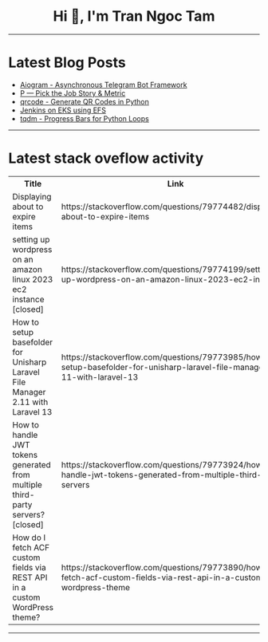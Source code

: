 <h1 align="center">Hi 👋, I'm Tran Ngoc Tam</h1>

---

# Latest Blog Posts 
<!-- BLOG-POST-LIST:START -->
- [Aiogram - Asynchronous Telegram Bot Framework](https://dev.to/imrrobot/aiogram-asynchronous-telegram-bot-framework-2fkp)
- [P — Pick the Job Story &amp; Metric](https://dev.to/codebrainr/p-pick-the-job-story-metric-2a8k)
- [qrcode - Generate QR Codes in Python](https://dev.to/imrrobot/qrcode-generate-qr-codes-in-python-22jl)
- [Jenkins on EKS using EFS](https://dev.to/santhosh_004/jenkins-on-eks-using-efs-21ci)
- [tqdm - Progress Bars for Python Loops](https://dev.to/imrrobot/tqdm-progress-bars-for-python-loops-78i)
<!-- BLOG-POST-LIST:END -->

---

# Latest stack oveflow activity
<table>
  <tr><th>Title</th><th>Link</th></tr>
  <!-- STACKOVERFLOW:START --><tr><td>Displaying about to expire items</td><td>https://stackoverflow.com/questions/79774482/displaying-about-to-expire-items</td></tr><tr><td>setting up wordpress on an amazon linux 2023 ec2 instance [closed]</td><td>https://stackoverflow.com/questions/79774199/setting-up-wordpress-on-an-amazon-linux-2023-ec2-instance</td></tr><tr><td>How to setup basefolder for Unisharp Laravel File Manager 2.11 with Laravel 13</td><td>https://stackoverflow.com/questions/79773985/how-to-setup-basefolder-for-unisharp-laravel-file-manager-2-11-with-laravel-13</td></tr><tr><td>How to handle JWT tokens generated from multiple third-party servers? [closed]</td><td>https://stackoverflow.com/questions/79773924/how-to-handle-jwt-tokens-generated-from-multiple-third-party-servers</td></tr><tr><td>How do I fetch ACF custom fields via REST API in a custom WordPress theme?</td><td>https://stackoverflow.com/questions/79773890/how-do-i-fetch-acf-custom-fields-via-rest-api-in-a-custom-wordpress-theme</td></tr><!-- STACKOVERFLOW:END -->
</table>

---



